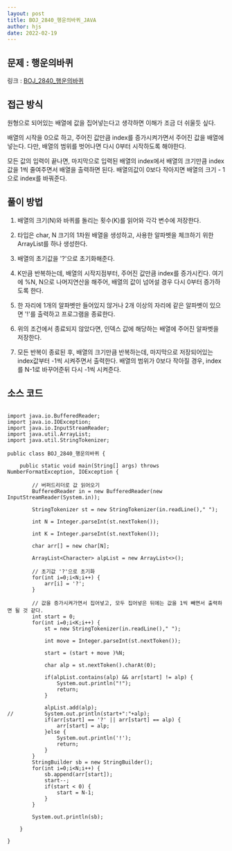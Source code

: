 ```yaml
---
layout: post
title: BOJ_2840_행운의바퀴_JAVA
author: hjs
date: 2022-02-19
---
```


## 문제 : 행운의바퀴

링크 : [BOJ_2840_행운의바퀴](https://www.acmicpc.net/problem/2840)


## 접근 방식

원형으로 되어있는 배열에 값을 집어넣는다고 생각하면 이해가 조금 더 쉬울듯 싶다.

배열의 시작을 0으로 하고, 주어진 값만큼 index를 증가시켜가면서 주어진 값을 배열에 넣는다. 다만, 배열의 범위를 벗어나면 다시 0부터 시작하도록 해야한다.

모든 값의 입력이 끝나면, 마지막으로 입력된 배열의 index에서 배열의 크기만큼 index값을 1씩 줄여주면서 배열을 출력하면 된다. 배열의값이 0보다 작아지면 배열의 크기 - 1으로 index를 바꿔준다.

## 풀이 방법

1. 배열의 크기(N)와 바퀴를 돌리는 횟수(K)를 읽어와 각각 변수에 저장한다.

2. 타입은 char, N 크기의 1차원 배열을 생성하고, 사용한 알파벳을 체크하기 위한 ArrayList를 하나 생성한다.

3. 배열의 초기값을 '?'으로 초기화해준다.

4. K만큼 반복하는데, 배열의 시작지점부터, 주어진 값만큼 index를 증가시킨다. 여기에 %N, N으로 나머지연산을 해주어, 배열의 값이 넘어설 경우 다시 0부터 증가하도록 한다.

5. 한 자리에 1개의 알파벳만 들어있지 않거나 2개 이상의 자리에 같은 알파벳이 있으면 '!'를 출력하고 프로그램을 종료한다.

6. 위의 조건에서 종료되지 않았다면, 인덱스 값에 해당하는 배열에 주어진 알파벳을 저장한다.

7. 모든 반복이 종료된 후, 배열의 크기만큼 반복하는데, 마지막으로 저장되어있는 index값부터 -1씩 시켜주면서 출력한다. 배열의 범위가 0보다 작아질 경우, index를 N-1로 바꾸어준뒤 다시 -1씩 시켜준다.

## 소스 코드

~~~

import java.io.BufferedReader;
import java.io.IOException;
import java.io.InputStreamReader;
import java.util.ArrayList;
import java.util.StringTokenizer;

public class BOJ_2840_행운의바퀴 {

	public static void main(String[] args) throws NumberFormatException, IOException {

		// 버퍼드리더로 값 읽어오기
		BufferedReader in = new BufferedReader(new InputStreamReader(System.in));

		StringTokenizer st = new StringTokenizer(in.readLine()," ");

		int N = Integer.parseInt(st.nextToken());

		int K = Integer.parseInt(st.nextToken());

		char arr[] = new char[N];

		ArrayList<Character> alpList = new ArrayList<>();

		// 초기값 '?'으로 초기화
		for(int i=0;i<N;i++) {
			arr[i] = '?';
		}

		// 값을 증가시켜가면서 집어넣고, 모두 집어넣은 뒤에는 값을 1씩 빼면서 출력하면 될 것 같다.
		int start = 0;
		for(int i=0;i<K;i++) {
			st = new StringTokenizer(in.readLine()," ");

			int move = Integer.parseInt(st.nextToken());

			start = (start + move )%N;

			char alp = st.nextToken().charAt(0);

			if(alpList.contains(alp) && arr[start] != alp) {
				System.out.println("!");
				return;
			}

			alpList.add(alp);
//			System.out.println(start+":"+alp);
			if(arr[start] == '?' || arr[start] == alp) {
				arr[start] = alp;
			}else {
				System.out.println('!');
				return;
			}
		}
		StringBuilder sb = new StringBuilder();
		for(int i=0;i<N;i++) {
			sb.append(arr[start]);
			start--;
			if(start < 0) {
				start = N-1;
			}
		}

		System.out.println(sb);

	}

}

~~~
